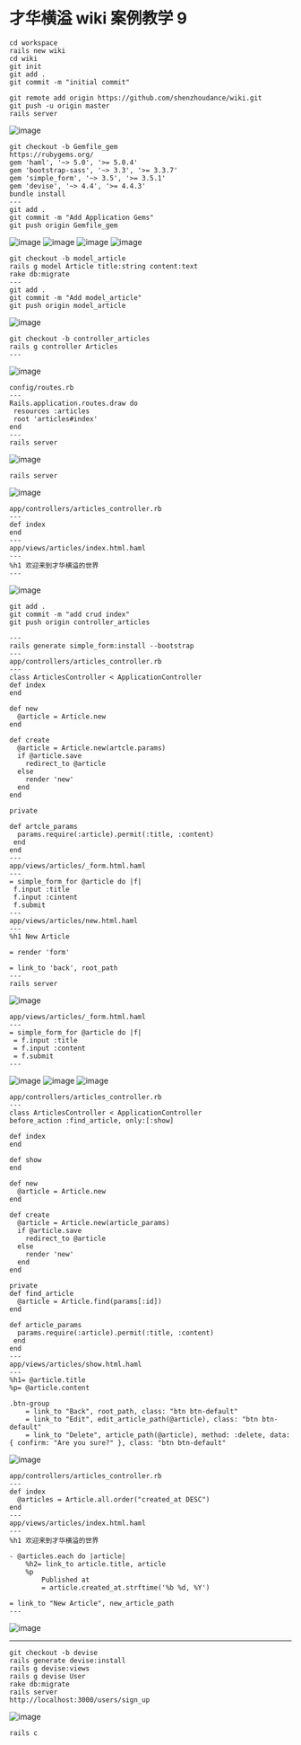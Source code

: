 # 才华横溢 wiki 案例教学 9

```
cd workspace
rails new wiki
cd wiki
git init
git add .
git commit -m "initial commit"
```

```
git remote add origin https://github.com/shenzhoudance/wiki.git
git push -u origin master
rails server
```
![image](https://ws3.sinaimg.cn/large/006tNc79gy1fpi6knbafmj316e0z21kx.jpg)

```
git checkout -b Gemfile_gem
https://rubygems.org/
gem 'haml', '~> 5.0', '>= 5.0.4'
gem 'bootstrap-sass', '~> 3.3', '>= 3.3.7'
gem 'simple_form', '~> 3.5', '>= 3.5.1'
gem 'devise', '~> 4.4', '>= 4.4.3'
bundle install
---
git add .
git commit -m "Add Application Gems"
git push origin Gemfile_gem
```
![image](https://ws4.sinaimg.cn/large/006tNc79gy1fpi7gy2rdqj31kw0tj7ar.jpg)
![image](https://ws2.sinaimg.cn/large/006tNc79gy1fpi7gque14j318g0uq0xw.jpg)
![image](https://ws3.sinaimg.cn/large/006tNc79gy1fpi7gk0ws5j318u0wiq9m.jpg)
![image](https://ws4.sinaimg.cn/large/006tNc79gy1fpi7g1mdkij31980p0afh.jpg)

```
git checkout -b model_article
rails g model Article title:string content:text
rake db:migrate
---
git add .
git commit -m "Add model_article"
git push origin model_article
```
![image](https://ws4.sinaimg.cn/large/006tNc79gy1fpi7susbe0j31bq0eqad9.jpg)

```
git checkout -b controller_articles
rails g controller Articles
---
```
![image](https://ws1.sinaimg.cn/large/006tNc79gy1fpi7xc2ru2j31am0cstao.jpg)
```
config/routes.rb
---
Rails.application.routes.draw do
 resources :articles
 root 'articles#index'
end
---
rails server
```
![image](https://ws3.sinaimg.cn/large/006tNc79gy1fpi8mnyrutj31a80e0di3.jpg)
```
rails server
```
![image](https://ws3.sinaimg.cn/large/006tNc79gy1fpi8nhbtoij31bq0c6gmr.jpg)

```
app/controllers/articles_controller.rb
---
def index
end
---
app/views/articles/index.html.haml
---
%h1 欢迎来到才华横溢的世界
---
```
![image](https://ws2.sinaimg.cn/large/006tNc79gy1fpi8sx7hkgj314o0c4aaz.jpg)

```
git add .
git commit -m "add crud index"
git push origin controller_articles
```
```
---
rails generate simple_form:install --bootstrap
---
app/controllers/articles_controller.rb
---
class ArticlesController < ApplicationController
def index
end

def new
  @article = Article.new
end

def create
  @article = Article.new(artcle.params)
  if @article.save
    redirect_to @article
  else
    render 'new'
  end
end

private

def artcle_params
  params.require(:article).permit(:title, :content)
 end
end
---
app/views/articles/_form.html.haml
---
= simple_form_for @article do |f|
 f.input :title
 f.input :cintent
 f.submit
---
app/views/articles/new.html.haml
---
%h1 New Article

= render 'form'

= link_to 'back', root_path
---
rails server
```
![image](https://ws2.sinaimg.cn/large/006tNc79gy1fpia28ivjlj30v40cmjsa.jpg)
```
app/views/articles/_form.html.haml
---
= simple_form_for @article do |f|
 = f.input :title
 = f.input :content
 = f.submit
---
```
![image](https://ws4.sinaimg.cn/large/006tNc79gy1fpiahr40hgj30o60dgt9k.jpg)
![image](https://ws2.sinaimg.cn/large/006tNc79gy1fpian48qobj30za0eqta2.jpg)
![image](https://ws4.sinaimg.cn/large/006tNc79gy1fpiamht9srj319m0bmgms.jpg)

```
app/controllers/articles_controller.rb
---
class ArticlesController < ApplicationController
before_action :find_article, only:[:show]

def index
end

def show
end

def new
  @article = Article.new
end

def create
  @article = Article.new(article_params)
  if @article.save
    redirect_to @article
  else
    render 'new'
  end
end

private
def find_article
  @article = Article.find(params[:id])
end

def article_params
  params.require(:article).permit(:title, :content)
 end
end
---
app/views/articles/show.html.haml
---
%h1= @article.title
%p= @article.content

.btn-group
	= link_to "Back", root_path, class: "btn btn-default"
	= link_to "Edit", edit_article_path(@article), class: "btn btn-default"
	= link_to "Delete", article_path(@article), method: :delete, data: { confirm: "Are you sure?" }, class: "btn btn-default"
```
![image](https://ws1.sinaimg.cn/large/006tNc79gy1fpib4e22hfj30ty0cijsm.jpg)
```
app/controllers/articles_controller.rb
---
def index
  @articles = Article.all.order("created_at DESC")
end
---
app/views/articles/index.html.haml
---
%h1 欢迎来到才华横溢的世界

- @articles.each do |article|
	%h2= link_to article.title, article
	%p
		Published at
		= article.created_at.strftime('%b %d, %Y')

= link_to "New Article", new_article_path
---
```
![image](https://ws3.sinaimg.cn/large/006tNc79gy1fpiblku7pkj30w40iy40h.jpg)

---
```
git checkout -b devise
rails generate devise:install
rails g devise:views
rails g devise User
rake db:migrate
rails server
http://localhost:3000/users/sign_up
```
![image](https://ws4.sinaimg.cn/large/006tKfTcgy1fpig4nm4xhj30uu0gegmw.jpg)

```
rails c


```
